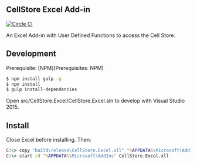 ## CellStore Excel Add-in
[![Circle CI](https://circleci.com/gh/28msec/cellstore-excel.svg?style=svg)](https://circleci.com/gh/28msec/cellstore-excel)

An Excel Add-in with User Defined Functions to access the Cell Store.

## Development

Prerequisite: [NPM](Prerequisites: NPM)

```bash
$ npm install gulp -g
$ npm install
$ gulp install-dependencies
```

Open src/CellStore.Excel/CellStore.Excel.sln to develop with Visual Studio 2015.

## Install

Close Excel before installing. Then:

```bat
C:\> copy "build\release\CellStore.Excel.xll" "%APPDATA%\Microsoft\AddIns\CellStore.Excel.xll" /y
C:\> start /d "%APPDATA%\Microsoft\AddIns" CellStore.Excel.xll
```
